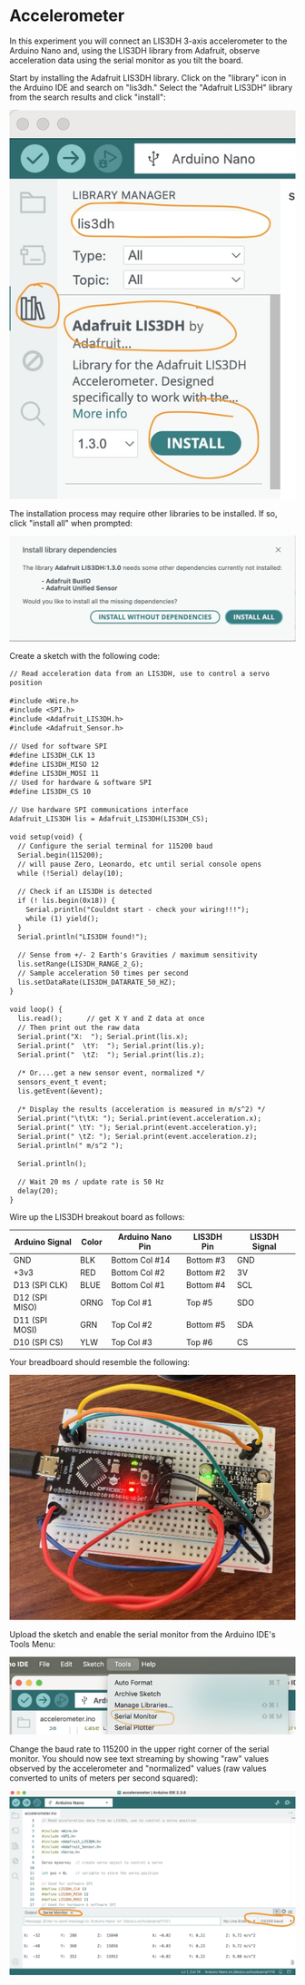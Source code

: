 # Accelerometer

In this experiment you will connect an LIS3DH 3-axis accelerometer to the Arduino Nano and, using the LIS3DH library from Adafruit, observe acceleration data using the serial monitor as you tilt the board.  

Start by installing the Adafruit LIS3DH library.  Click on the "library" icon in the Arduino IDE and search on "lis3dh."  Select the "Adafruit LIS3DH" library from the search results and click "install":

![AdaFruit LIS3DH Library](images/library_lis3dh_install.jpg)

The installation process may require other libraries to be installed.  If so, click "install all" when prompted:

![Install All](images/install_all.jpg)

Create a sketch with the following code:

```
// Read acceleration data from an LIS3DH, use to control a servo position

#include <Wire.h>
#include <SPI.h>
#include <Adafruit_LIS3DH.h>
#include <Adafruit_Sensor.h>

// Used for software SPI
#define LIS3DH_CLK 13
#define LIS3DH_MISO 12
#define LIS3DH_MOSI 11
// Used for hardware & software SPI
#define LIS3DH_CS 10

// Use hardware SPI communications interface
Adafruit_LIS3DH lis = Adafruit_LIS3DH(LIS3DH_CS);

void setup(void) {
  // Configure the serial terminal for 115200 baud
  Serial.begin(115200);
  // will pause Zero, Leonardo, etc until serial console opens
  while (!Serial) delay(10);     

  // Check if an LIS3DH is detected
  if (! lis.begin(0x18)) {   
    Serial.println("Couldnt start - check your wiring!!!");
    while (1) yield();
  }
  Serial.println("LIS3DH found!");

  // Sense from +/- 2 Earth's Gravities / maximum sensitivity
  lis.setRange(LIS3DH_RANGE_2_G);    
  // Sample acceleration 50 times per second     
  lis.setDataRate(LIS3DH_DATARATE_50_HZ);
}

void loop() {
  lis.read();      // get X Y and Z data at once
  // Then print out the raw data
  Serial.print("X:  "); Serial.print(lis.x);
  Serial.print("  \tY:  "); Serial.print(lis.y);
  Serial.print("  \tZ:  "); Serial.print(lis.z);

  /* Or....get a new sensor event, normalized */
  sensors_event_t event;
  lis.getEvent(&event);

  /* Display the results (acceleration is measured in m/s^2) */
  Serial.print("\t\tX: "); Serial.print(event.acceleration.x);
  Serial.print(" \tY: "); Serial.print(event.acceleration.y);
  Serial.print(" \tZ: "); Serial.print(event.acceleration.z);
  Serial.println(" m/s^2 ");

  Serial.println();

  // Wait 20 ms / update rate is 50 Hz
  delay(20);
}
```

Wire up the LIS3DH breakout board as follows:

| Arduino Signal | Color | Arduino Nano Pin | LIS3DH Pin | LIS3DH Signal|
| ---------------|-------|------------------|------------|--------------|
| GND            | BLK   | Bottom Col #14   | Bottom #3  | GND          |
| +3v3           | RED   | Bottom Col #2    | Bottom #2  | 3V           |
| D13 (SPI CLK)  | BLUE  | Bottom Col #1    | Bottom #4  | SCL          |
| D12 (SPI MISO) | ORNG  | Top Col #1       | Top #5     | SDO          |
| D11 (SPI MOSI) | GRN   | Top Col #2       | Bottom #5  | SDA          |
| D10 (SPI CS)   | YLW   | Top Col #3       | Top #6     | CS           |

Your breadboard should resemble the following:

![Board](images/board.jpg)

Upload the sketch and enable the serial monitor from the Arduino IDE's Tools Menu:

![Serial Monitor](images/serial_monitor.jpg)

Change the baud rate to 115200 in the upper right corner of the serial monitor.  You should now see text streaming by showing "raw" values observed by the accelerometer and "normalized" values (raw values converted to units of meters per second squared):

![Serial Monitor Output](images/IDE_serial_monitor.jpg)